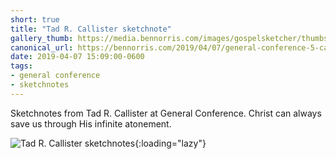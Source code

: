 ```yaml
---
short: true
title: "Tad R. Callister sketchnote"
gallery_thumb: https://media.bennorris.com/images/gospelsketcher/thumbs/apr-19-4-callister.jpg
canonical_url: https://bennorris.com/2019/04/07/general-conference-5-callister-sketchnote
date: 2019-04-07 15:09:00-0600
tags:
- general conference
- sketchnotes
---
```


Sketchnotes from Tad R. Callister at General Conference. Christ can always save us through His infinite atonement.

![Tad R. Callister sketchnotes](https://media.bennorris.com/images/gospelsketcher/general-conference/apr-2019/apr-19-4-callister.jpg){:loading="lazy"}

